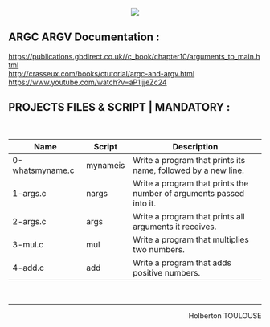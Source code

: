<p align="center">
        <img src="https://capsule-render.vercel.app/api?type=waving&color=auto&height=250&section=header&text=ARGC%20ARGV&fontSize=90&animation=fadeIn&fontAlignY=38&desc=FIRST%20Semester%20|%2019/33%20PROJET%20C#&descAlignY=51&descAlign=62">
</p>

## ARGC ARGV Documentation :  

https://publications.gbdirect.co.uk//c_book/chapter10/arguments_to_main.html  
http://crasseux.com/books/ctutorial/argc-and-argv.html  
https://www.youtube.com/watch?v=aP1ijjeZc24  
 
 
## PROJECTS FILES & SCRIPT | MANDATORY :
<br/>

| Name             | Script               | Description       | 
| ---------------- | ---------------------|--------------------|
| 0-whatsmyname.c | mynameis | Write a program that prints its name, followed by a new line.
| 1-args.c | nargs  | Write a program that prints the number of arguments passed into it.
| 2-args.c | args | Write a program that prints all arguments it receives. 
| 3-mul.c | mul | Write a program that multiplies two numbers.
| 4-add.c | add | Write a program that adds positive numbers.

<br/><hr>
<p align="right">Holberton TOULOUSE</p>

